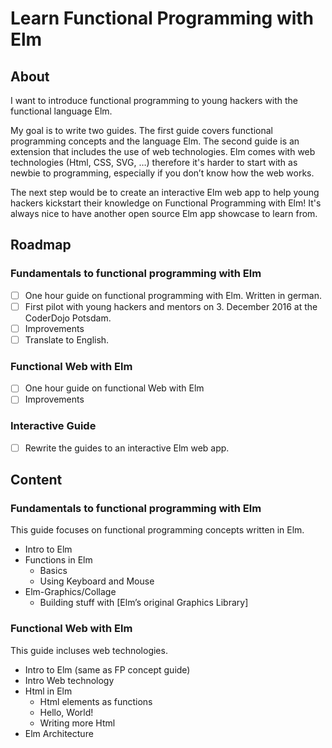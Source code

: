 # Learn Functional Programming with Elm

## About
I want to introduce functional programming to young hackers with the functional language Elm.

My goal is to write two guides. The first guide covers functional programming concepts and the language Elm. The second guide is an extension that includes the use of web technologies. Elm comes with web technologies (Html, CSS, SVG, …) therefore it's harder to start with as newbie to programming, especially if you don’t know how the web works.

The next step would be to create an interactive Elm web app to help young hackers kickstart their knowledge on Functional Programming with Elm! It's always nice to have another open source Elm app showcase to learn from.

## Roadmap
### Fundamentals to functional programming with Elm
- [ ] One hour guide on functional programming with Elm. Written in german.
- [ ] First pilot with young hackers and mentors on 3. December 2016 at the CoderDojo Potsdam.
- [ ] Improvements
- [ ] Translate to English.

### Functional Web with Elm
- [ ] One hour guide on functional Web with Elm
- [ ] Improvements

### Interactive Guide
- [ ] Rewrite the guides to an interactive Elm web app.

## Content
### Fundamentals to functional programming with Elm
This guide focuses on functional programming concepts written in Elm.
- Intro to Elm
- Functions in Elm
	- Basics
	- Using Keyboard and Mouse
- Elm-Graphics/Collage
	- Building stuff with [Elm’s original Graphics Library]

### Functional Web with Elm
This guide incluses web technologies.

- Intro to Elm (same as FP concept guide)
- Intro Web technology
- Html in Elm
	- Html elements as functions
	- Hello, World!
	- Writing more Html
- Elm Architecture
